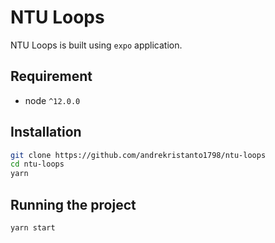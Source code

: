 # NTU Loops

NTU Loops is built using `expo` application.

## Requirement

- node `^12.0.0`

## Installation

```bash
git clone https://github.com/andrekristanto1798/ntu-loops
cd ntu-loops
yarn
```

## Running the project

```bash
yarn start
```
